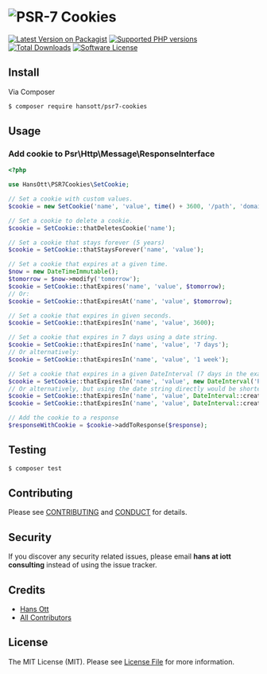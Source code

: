 # ![PSR-7 Cookies](art/psr7-cookies.jpg)

[![Latest Version on Packagist][ico-version]][link-packagist]
[![Supported PHP versions][ico-php-version]][link-packagist]
[![Total Downloads][ico-downloads]][link-downloads]
[![Software License][ico-license]](LICENSE.md)

## Install

Via Composer

``` bash
$ composer require hansott/psr7-cookies
```

## Usage

### Add cookie to Psr\Http\Message\ResponseInterface

```php
<?php

use HansOtt\PSR7Cookies\SetCookie;

// Set a cookie with custom values.
$cookie = new SetCookie('name', 'value', time() + 3600, '/path', 'domain.tld', $secure, $httpOnly, $sameSite);

// Set a cookie to delete a cookie.
$cookie = SetCookie::thatDeletesCookie('name');

// Set a cookie that stays forever (5 years)
$cookie = SetCookie::thatStaysForever('name', 'value');

// Set a cookie that expires at a given time.
$now = new DateTimeImmutable();
$tomorrow = $now->modify('tomorrow');
$cookie = SetCookie::thatExpires('name', 'value', $tomorrow);
// Or:
$cookie = SetCookie::thatExpiresAt('name', 'value', $tomorrow);

// Set a cookie that expires in given seconds.
$cookie = SetCookie::thatExpiresIn('name', 'value', 3600);

// Set a cookie that expires in 7 days using a date string.
$cookie = SetCookie::thatExpiresIn('name', 'value', '7 days');
// Or alternatively:
$cookie = SetCookie::thatExpiresIn('name', 'value', '1 week');

// Set a cookie that expires in a given DateInterval (7 days in the example).
$cookie = SetCookie::thatExpiresIn('name', 'value', new DateInterval('P7D'));
// Or alternatively, but using the date string directly would be shorter:
$cookie = SetCookie::thatExpiresIn('name', 'value', DateInterval::createFromDateString('7 days'));
$cookie = SetCookie::thatExpiresIn('name', 'value', DateInterval::createFromDateString('1 week'));

// Add the cookie to a response
$responseWithCookie = $cookie->addToResponse($response);
```

## Testing

``` bash
$ composer test
```

## Contributing

Please see [CONTRIBUTING](CONTRIBUTING.md) and [CONDUCT](CONDUCT.md) for details.

## Security

If you discover any security related issues, please email **hans at iott consulting** instead of using the issue tracker.

## Credits

- [Hans Ott][link-author]
- [All Contributors][link-contributors]

## License

The MIT License (MIT). Please see [License File](LICENSE.md) for more information.

[ico-version]: https://img.shields.io/packagist/v/hansott/psr7-cookies.svg?style=flat-square
[ico-license]: https://img.shields.io/badge/license-MIT-brightgreen.svg?style=flat-square
[ico-downloads]: https://img.shields.io/packagist/dt/hansott/psr7-cookies.svg?style=flat-square
[ico-php-version]: https://img.shields.io/packagist/php-v/hansott/psr7-cookies.svg?style=flat-square

[link-packagist]: https://packagist.org/packages/hansott/psr7-cookies
[link-downloads]: https://packagist.org/packages/hansott/psr7-cookies
[link-author]: https://github.com/hansott
[link-contributors]: ../../contributors
